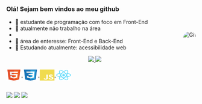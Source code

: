 ### Olá! Sejam bem vindos ao meu github  

- 🔭 estudante de programação com foco em Front-End
- 🔭 atualmente não trabalho na área
- <img align="right" alt="Gif" height="150" style="border-radius:50px;" src="https://media.giphy.com/media/dWesBcTLavkZuG35MI/giphy.gif">
- 🌱 área de enteresse: Front-End e Back-End
- 🌱 Estudando atualmente: acessibilidade web 

<div align="center">
  <a href="https://github.com/alexcsales">
  <img height="165em" src="https://github-readme-stats.vercel.app/api?username=alexcsales&show_icons=true&theme=dark&include_all_commits=true&count_private=true"/>
  <img height="165em" src="https://github-readme-stats.vercel.app/api/top-langs/?username=alexcsales&layout=compact&langs_count=7&theme=dark"/>
</div>
<div style="display: inline_block"><br>
  <img align="center" alt="HTML" height="30" width="40" src="https://raw.githubusercontent.com/devicons/devicon/master/icons/html5/html5-original.svg">
  <img align="center" alt="CSS" height="30" width="40" src="https://raw.githubusercontent.com/devicons/devicon/master/icons/css3/css3-original.svg">
  <img align="center" alt="Js" height="30" width="40" src="https://raw.githubusercontent.com/devicons/devicon/master/icons/javascript/javascript-plain.svg">
  <img align="center" alt="React" height="30" width="40" src="https://raw.githubusercontent.com/devicons/devicon/master/icons/react/react-original.svg">
</div>
</div>
  
  ##
 
<div> 
  <a href="https://www.instagram.com/alexxcsales/" target="_blank"><img src="https://img.shields.io/badge/-Instagram-%23E4405F?style=for-the-badge&logo=instagram&logoColor=white" target="_blank"></a>
  <a href = "mailto:alexxcorrea917@gmail.com"><img src="https://img.shields.io/badge/-Gmail-%23333?style=for-the-badge&logo=gmail&logoColor=white" target="_blank"></a>
  <a href="https://www.linkedin.com/in/alexsales-dev/" target="_blank"><img src="https://img.shields.io/badge/-LinkedIn-%230077B5?style=for-the-badge&logo=linkedin&logoColor=white" target="_blank"></a> 
